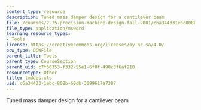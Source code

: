 ```yaml
---
content_type: resource
description: Tuned mass damper design for a cantilever beam
file: /courses/2-75-precision-machine-design-fall-2001/c6a344331ebc808b60db3099617e7387_tmddes.xls
file_type: application/msword
learning_resource_types:
- Tools
license: https://creativecommons.org/licenses/by-nc-sa/4.0/
ocw_type: OCWFile
parent_title: Tools
parent_type: CourseSection
parent_uid: c7f56353-f332-55e1-6f0f-490c3f6af210
resourcetype: Other
title: tmddes.xls
uid: c6a34433-1ebc-808b-60db-3099617e7387
---
```

Tuned mass damper design for a cantilever beam